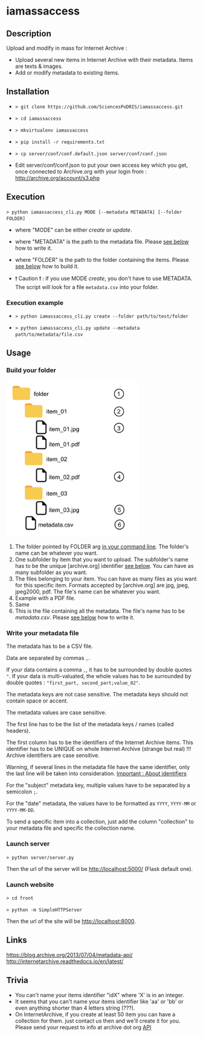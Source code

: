 # iamassaccess

## Description
Upload and modify in mass for Internet Archive : 
- Upload several new items in Internet Archive with their metadata. Items are texts & images.
- Add or modify metadata to existing items.

## Installation
- `> git clone https://github.com/SciencesPoDRIS/iamassaccess.git`

- `> cd iamassaccess`

- `> mkvirtualenv iamassaccess`

- `> pip install -r requirements.txt`

- `> cp server/conf/conf.default.json server/conf/conf.json`

- Edit server/conf/conf.json to put your own access key which you get, once connected to Archive.org with your login from : 
http://archive.org/account/s3.php

## Execution
`> python iamassaccess_cli.py MODE [--metadata METADATA] [--folder FOLDER]`

- where "MODE" can be either *create* or *update*.

- where "METADATA" is the path to the metadata file. Please [see below](#build-your-folder) how to write it.

- where "FOLDER" is the path to the folder containing the items. Please [see below](#write-your-metadata-file) how to build it.

- :exclamation: Caution :exclamation: : if you use MODE *create*, you don't have to use METADATA. The script will look for a file `metadata.csv` into your folder.

### Execution example
- `> python iamassaccess_cli.py create --folder path/to/test/folder`

- `> python iamassaccess_cli.py update --metadata path/to/metadata/file.csv`


## Usage

### Build your folder

<img src="images/iamassaccess_schema.png" width="350" title="Folder structure schema">

1. The folder pointed by FOLDER arg [in your command line](#execution). The folder's name can be whatever you want.
2. One subfolder by item that you want to upload. The subfolder's name has to be the unique [archive.org] identifier [see below](#trivia). You can have as many subfolder as you want.
3. The files belonging to your item. You can have as many files as you want for this specific item. Formats accepted by [archive.org] are jpg, jpeg, jpeg2000, pdf. The file's name can be whatever you want.
4. Example with a PDF file.
5. Same
6. This is the file containing all the metadata. The file's name has to be *metadata.csv*. Please [see below](#write-your-metadata-file) how to write it.

### Write your metadata file


The metadata has to be a CSV file.

Data are separated by commas `,`.

If your data contains a comma `,`, it has to be surrounded by double quotes `"`. If your data is multi-valuated, the whole values has to be surrounded by double quotes : `"first_part, second_part;value_02"`.

The metadata keys are not case sensitive.
The metadata keys should not contain space or accent.

The metadata values are case sensitive.

The first line has to be the list of the metadata keys / names (called headers).

The first column has to be the identifiers of the Internet Archive items. This identifier has to be UNIQUE on whole Internet Archive (strange but real) !!! Archive identifiers are case sensitive.

Warning, if several lines in the metadata file have the same identifier, only the last line will be taken into consideration.
[Important : About identifiers](http://internetarchive.readthedocs.io/en/latest/metadata.html#archive-org-identifiers)

For the "subject" metadata key, multiple values have to be separated by a semicolon `;`.

For the "date" metadata, the values have to be formatted as `YYYY`, `YYYY-MM` or `YYYY-MM-DD`.

To send a specific item into a collection, just add the column "collection" to your metadata file and specific the collection name.

### Launch server
`> python server/server.py`

Then the url of the server will be <http://localhost:5000/> (Flask default one).

### Launch website
`> cd front`

`> python -m SimpleHTTPServer`

Then the url of the site will be <http://localhost:8000>.

## Links
<https://blog.archive.org/2013/07/04/metadata-api/>
<http://internetarchive.readthedocs.io/en/latest/>

## Trivia
- You can't name your items identifier "idX" where 'X' is in an integer.
- It seems that you can't name your items identifier like 'aa' or 'bb' or even anything shorter than 4 letters string (???).
- On InternetArchive, if you create at least 50 item you can have a collection for them. just contact us then and we'll create it for you. Please send your request to info at archive dot org [API](http://internetarchive.readthedocs.io/en/latest/metadata.html#collection)